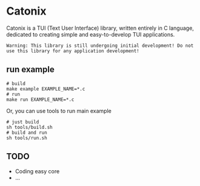 # Catonix
Catonix is a TUI (Text User Interface) library, written entirely in C language, dedicated to creating simple and easy-to-develop TUI applications.

`Warning: This library is still undergoing initial development! Do not use this library for any application development!`
## run example
```shell
# build
make example EXAMPLE_NAME=*.c
# run
make run EXAMPLE_NAME=*.c
```
Or, you can use tools to run main example
```shell
# just build
sh tools/build.sh
# build and run
sh tools/run.sh
```
## TODO
* Coding easy core
* ...
